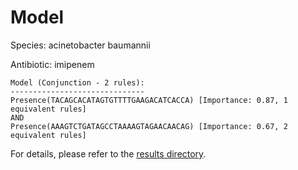 
# Model

Species: acinetobacter baumannii

Antibiotic: imipenem

```
Model (Conjunction - 2 rules):
------------------------------
Presence(TACAGCACATAGTGTTTTGAAGACATCACCA) [Importance: 0.87, 1 equivalent rules]
AND
Presence(AAAGTCTGATAGCCTAAAAGTAGAACAACAG) [Importance: 0.67, 2 equivalent rules]

```

For details, please refer to the [results directory](../../../../../results/scm_b/acinetobacter%20baumannii/imipenem/repeat_4/).


